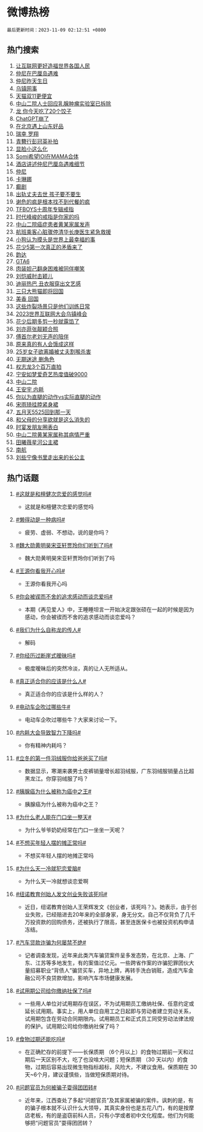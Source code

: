 # 微博热榜

`最后更新时间：2023-11-09 02:12:51 +0800`

## 热门搜索

1. [让互联网更好造福世界各国人民](https://m.weibo.cn/search?containerid=100103type%3D1%26t%3D10%26q%3D%23%E8%AE%A9%E4%BA%92%E8%81%94%E7%BD%91%E6%9B%B4%E5%A5%BD%E9%80%A0%E7%A6%8F%E4%B8%96%E7%95%8C%E5%90%84%E5%9B%BD%E4%BA%BA%E6%B0%91%23&stream_entry_id=51&isnewpage=1&extparam=seat%3D1%26pos%3D0%26filter_type%3Drealtimehot%26cate%3D10103%26dgr%3D0%26stream_entry_id%3D51%26q%3D%2523%25E8%25AE%25A9%25E4%25BA%2592%25E8%2581%2594%25E7%25BD%2591%25E6%259B%25B4%25E5%25A5%25BD%25E9%2580%25A0%25E7%25A6%258F%25E4%25B8%2596%25E7%2595%258C%25E5%2590%2584%25E5%259B%25BD%25E4%25BA%25BA%25E6%25B0%2591%2523%26c_type%3D51%26display_time%3D1699467170%26pre_seqid%3D1699467170290932305162)
1. [仲尼在巴厘岛遇难](https://m.weibo.cn/search?containerid=100103type%3D1%26t%3D10%26q%3D%23%E4%BB%B2%E5%B0%BC%E5%9C%A8%E5%B7%B4%E5%8E%98%E5%B2%9B%E9%81%87%E9%9A%BE%23&stream_entry_id=31&isnewpage=1&extparam=seat%3D1%26q%3D%2523%25E4%25BB%25B2%25E5%25B0%25BC%25E5%259C%25A8%25E5%25B7%25B4%25E5%258E%2598%25E5%25B2%259B%25E9%2581%2587%25E9%259A%25BE%2523%26flag%3D16%26cate%3D5001%26realpos%3D1%26pos%3D0%26filter_type%3Drealtimehot%26band_rank%3D1%26lcate%3D5001%26stream_entry_id%3D31%26dgr%3D0%26c_type%3D31%26display_time%3D1699467170%26pre_seqid%3D1699467170290932305162)
1. [仲尼昨天生日](https://m.weibo.cn/search?containerid=100103type%3D1%26t%3D10%26q%3D%E4%BB%B2%E5%B0%BC%E6%98%A8%E5%A4%A9%E7%94%9F%E6%97%A5&stream_entry_id=31&isnewpage=1&extparam=seat%3D1%26q%3D%25E4%25BB%25B2%25E5%25B0%25BC%25E6%2598%25A8%25E5%25A4%25A9%25E7%2594%259F%25E6%2597%25A5%26flag%3D0%26cate%3D5001%26realpos%3D2%26pos%3D1%26filter_type%3Drealtimehot%26band_rank%3D2%26lcate%3D5001%26stream_entry_id%3D31%26dgr%3D0%26c_type%3D31%26display_time%3D1699467170%26pre_seqid%3D1699467170290932305162)
1. [乌镇网事](https://m.weibo.cn/search?containerid=100103type%3D1%26t%3D10%26q%3D%23%E4%B9%8C%E9%95%87%E7%BD%91%E4%BA%8B%23&stream_entry_id=31&isnewpage=1&extparam=seat%3D1%26q%3D%2523%25E4%25B9%258C%25E9%2595%2587%25E7%25BD%2591%25E4%25BA%258B%2523%26flag%3D0%26cate%3D5001%26realpos%3D3%26pos%3D2%26filter_type%3Drealtimehot%26band_rank%3D3%26lcate%3D5001%26stream_entry_id%3D31%26dgr%3D0%26c_type%3D31%26display_time%3D1699467170%26pre_seqid%3D1699467170290932305162)
1. [天猫双11更便宜](https://m.weibo.cn/search?containerid=100103type%3D1%26t%3D10%26q%3D%23%E5%A4%A9%E7%8C%AB%E5%8F%8C11%E6%9B%B4%E4%BE%BF%E5%AE%9C%23&stream_entry_id=31&isnewpage=1&extparam=seat%3D1%26q%3D%2523%25E5%25A4%25A9%25E7%258C%25AB%25E5%258F%258C11%25E6%259B%25B4%25E4%25BE%25BF%25E5%25AE%259C%2523%26cate%3D5001%26adid%3D210921%26dgr%3D0%26pos%3D3%26filter_type%3Drealtimehot%26is_ad_pos%3D1%26band_rank%3D4%26lcate%3D5001%26stream_entry_id%3D31%26topic_ad%3D1%26c_type%3D31%26display_time%3D1699467170%26pre_seqid%3D1699467170290932305162)
1. [中山二院人士回应乳腺肿瘤实验室已拆除](https://m.weibo.cn/search?containerid=100103type%3D1%26t%3D10%26q%3D%23%E4%B8%AD%E5%B1%B1%E4%BA%8C%E9%99%A2%E4%BA%BA%E5%A3%AB%E5%9B%9E%E5%BA%94%E4%B9%B3%E8%85%BA%E8%82%BF%E7%98%A4%E5%AE%9E%E9%AA%8C%E5%AE%A4%E5%B7%B2%E6%8B%86%E9%99%A4%23&stream_entry_id=31&isnewpage=1&extparam=seat%3D1%26q%3D%2523%25E4%25B8%25AD%25E5%25B1%25B1%25E4%25BA%258C%25E9%2599%25A2%25E4%25BA%25BA%25E5%25A3%25AB%25E5%259B%259E%25E5%25BA%2594%25E4%25B9%25B3%25E8%2585%25BA%25E8%2582%25BF%25E7%2598%25A4%25E5%25AE%259E%25E9%25AA%258C%25E5%25AE%25A4%25E5%25B7%25B2%25E6%258B%2586%25E9%2599%25A4%2523%26flag%3D16%26cate%3D5001%26realpos%3D4%26pos%3D4%26filter_type%3Drealtimehot%26band_rank%3D4%26lcate%3D5001%26stream_entry_id%3D31%26dgr%3D0%26c_type%3D31%26display_time%3D1699467170%26pre_seqid%3D1699467170290932305162)
1. [龙 你今天吃了20个饺子](https://m.weibo.cn/search?containerid=100103type%3D1%26t%3D10%26q%3D%E9%BE%99+%E4%BD%A0%E4%BB%8A%E5%A4%A9%E5%90%83%E4%BA%8620%E4%B8%AA%E9%A5%BA%E5%AD%90&stream_entry_id=31&isnewpage=1&extparam=seat%3D1%26q%3D%25E9%25BE%2599%2520%25E4%25BD%25A0%25E4%25BB%258A%25E5%25A4%25A9%25E5%2590%2583%25E4%25BA%258620%25E4%25B8%25AA%25E9%25A5%25BA%25E5%25AD%2590%26flag%3D1%26cate%3D5001%26realpos%3D5%26pos%3D5%26filter_type%3Drealtimehot%26band_rank%3D5%26lcate%3D5001%26stream_entry_id%3D31%26dgr%3D0%26c_type%3D31%26display_time%3D1699467170%26pre_seqid%3D1699467170290932305162)
1. [ChatGPT崩了](https://m.weibo.cn/search?containerid=100103type%3D1%26t%3D10%26q%3DChatGPT%E5%B4%A9%E4%BA%86&stream_entry_id=31&isnewpage=1&extparam=seat%3D1%26q%3DChatGPT%25E5%25B4%25A9%25E4%25BA%2586%26flag%3D0%26cate%3D5001%26realpos%3D6%26pos%3D6%26filter_type%3Drealtimehot%26band_rank%3D6%26lcate%3D5001%26stream_entry_id%3D31%26dgr%3D0%26c_type%3D31%26display_time%3D1699467170%26pre_seqid%3D1699467170290932305162)
1. [在北京遇上山东好品](https://m.weibo.cn/search?containerid=100103type%3D1%26t%3D10%26q%3D%23%E5%9C%A8%E5%8C%97%E4%BA%AC%E9%81%87%E4%B8%8A%E5%B1%B1%E4%B8%9C%E5%A5%BD%E5%93%81%23&stream_entry_id=31&isnewpage=1&extparam=seat%3D1%26q%3D%2523%25E5%259C%25A8%25E5%258C%2597%25E4%25BA%25AC%25E9%2581%2587%25E4%25B8%258A%25E5%25B1%25B1%25E4%25B8%259C%25E5%25A5%25BD%25E5%2593%2581%2523%26cate%3D5001%26adid%3D211043%26dgr%3D0%26pos%3D7%26filter_type%3Drealtimehot%26is_ad_pos%3D1%26band_rank%3D7%26lcate%3D5001%26stream_entry_id%3D31%26topic_ad%3D1%26c_type%3D31%26display_time%3D1699467170%26pre_seqid%3D1699467170290932305162)
1. [瑞幸 罗翔](https://m.weibo.cn/search?containerid=100103type%3D1%26t%3D10%26q%3D%E7%91%9E%E5%B9%B8+%E7%BD%97%E7%BF%94&stream_entry_id=31&isnewpage=1&extparam=seat%3D1%26q%3D%25E7%2591%259E%25E5%25B9%25B8%2520%25E7%25BD%2597%25E7%25BF%2594%26flag%3D0%26cate%3D5001%26realpos%3D7%26pos%3D8%26filter_type%3Drealtimehot%26band_rank%3D7%26lcate%3D5001%26stream_entry_id%3D31%26dgr%3D0%26c_type%3D31%26display_time%3D1699467170%26pre_seqid%3D1699467170290932305162)
1. [青簪行彭冠英补拍](https://m.weibo.cn/search?containerid=100103type%3D1%26t%3D10%26q%3D%23%E9%9D%92%E7%B0%AA%E8%A1%8C%E5%BD%AD%E5%86%A0%E8%8B%B1%E8%A1%A5%E6%8B%8D%23&stream_entry_id=31&isnewpage=1&extparam=seat%3D1%26q%3D%2523%25E9%259D%2592%25E7%25B0%25AA%25E8%25A1%258C%25E5%25BD%25AD%25E5%2586%25A0%25E8%258B%25B1%25E8%25A1%25A5%25E6%258B%258D%2523%26flag%3D0%26cate%3D5001%26realpos%3D8%26pos%3D9%26filter_type%3Drealtimehot%26band_rank%3D8%26lcate%3D5001%26stream_entry_id%3D31%26dgr%3D0%26c_type%3D31%26display_time%3D1699467170%26pre_seqid%3D1699467170290932305162)
1. [显脸小这么化](https://m.weibo.cn/search?containerid=100103type%3D1%26t%3D10%26q%3D%E6%98%BE%E8%84%B8%E5%B0%8F%E8%BF%99%E4%B9%88%E5%8C%96&stream_entry_id=31&isnewpage=1&extparam=seat%3D1%26q%3D%25E6%2598%25BE%25E8%2584%25B8%25E5%25B0%258F%25E8%25BF%2599%25E4%25B9%2588%25E5%258C%2596%26flag%3D0%26cate%3D5001%26realpos%3D9%26pos%3D10%26filter_type%3Drealtimehot%26band_rank%3D9%26lcate%3D5001%26stream_entry_id%3D31%26dgr%3D0%26c_type%3D31%26display_time%3D1699467170%26pre_seqid%3D1699467170290932305162)
1. [Somi希望IOI在MAMA合体](https://m.weibo.cn/search?containerid=100103type%3D1%26t%3D10%26q%3D%23Somi%E5%B8%8C%E6%9C%9BIOI%E5%9C%A8MAMA%E5%90%88%E4%BD%93%23&stream_entry_id=31&isnewpage=1&extparam=seat%3D1%26q%3D%2523Somi%25E5%25B8%258C%25E6%259C%259BIOI%25E5%259C%25A8MAMA%25E5%2590%2588%25E4%25BD%2593%2523%26flag%3D1%26cate%3D5001%26realpos%3D10%26pos%3D11%26filter_type%3Drealtimehot%26band_rank%3D10%26lcate%3D5001%26stream_entry_id%3D31%26dgr%3D0%26c_type%3D31%26display_time%3D1699467170%26pre_seqid%3D1699467170290932305162)
1. [酒店讲述仲尼巴厘岛遇难细节](https://m.weibo.cn/search?containerid=100103type%3D1%26t%3D10%26q%3D%23%E9%85%92%E5%BA%97%E8%AE%B2%E8%BF%B0%E4%BB%B2%E5%B0%BC%E5%B7%B4%E5%8E%98%E5%B2%9B%E9%81%87%E9%9A%BE%E7%BB%86%E8%8A%82%23&stream_entry_id=31&isnewpage=1&extparam=seat%3D1%26q%3D%2523%25E9%2585%2592%25E5%25BA%2597%25E8%25AE%25B2%25E8%25BF%25B0%25E4%25BB%25B2%25E5%25B0%25BC%25E5%25B7%25B4%25E5%258E%2598%25E5%25B2%259B%25E9%2581%2587%25E9%259A%25BE%25E7%25BB%2586%25E8%258A%2582%2523%26flag%3D2%26cate%3D5001%26realpos%3D11%26pos%3D12%26filter_type%3Drealtimehot%26band_rank%3D11%26lcate%3D5001%26stream_entry_id%3D31%26dgr%3D0%26c_type%3D31%26display_time%3D1699467170%26pre_seqid%3D1699467170290932305162)
1. [仲尼](https://m.weibo.cn/search?containerid=100103type%3D1%26t%3D10%26q%3D%E4%BB%B2%E5%B0%BC&stream_entry_id=31&isnewpage=1&extparam=seat%3D1%26q%3D%25E4%25BB%25B2%25E5%25B0%25BC%26flag%3D2%26cate%3D5001%26realpos%3D12%26pos%3D13%26filter_type%3Drealtimehot%26band_rank%3D12%26lcate%3D5001%26stream_entry_id%3D31%26dgr%3D0%26c_type%3D31%26display_time%3D1699467170%26pre_seqid%3D1699467170290932305162)
1. [卡琳娜](https://m.weibo.cn/search?containerid=100103type%3D1%26t%3D10%26q%3D%E5%8D%A1%E7%90%B3%E5%A8%9C&stream_entry_id=31&isnewpage=1&extparam=seat%3D1%26q%3D%25E5%258D%25A1%25E7%2590%25B3%25E5%25A8%259C%26flag%3D0%26cate%3D5001%26realpos%3D13%26pos%3D14%26filter_type%3Drealtimehot%26band_rank%3D13%26lcate%3D5001%26stream_entry_id%3D31%26dgr%3D0%26c_type%3D31%26display_time%3D1699467170%26pre_seqid%3D1699467170290932305162)
1. [癫剧](https://m.weibo.cn/search?containerid=100103type%3D1%26t%3D10%26q%3D%E7%99%AB%E5%89%A7&stream_entry_id=31&isnewpage=1&extparam=seat%3D1%26q%3D%25E7%2599%25AB%25E5%2589%25A7%26flag%3D2%26cate%3D5001%26realpos%3D14%26pos%3D15%26filter_type%3Drealtimehot%26band_rank%3D14%26lcate%3D5001%26stream_entry_id%3D31%26dgr%3D0%26c_type%3D31%26display_time%3D1699467170%26pre_seqid%3D1699467170290932305162)
1. [出轨丈夫去世 孩子要不要生](https://m.weibo.cn/search?containerid=100103type%3D1%26t%3D10%26q%3D%E5%87%BA%E8%BD%A8%E4%B8%88%E5%A4%AB%E5%8E%BB%E4%B8%96+%E5%AD%A9%E5%AD%90%E8%A6%81%E4%B8%8D%E8%A6%81%E7%94%9F&stream_entry_id=31&isnewpage=1&extparam=seat%3D1%26q%3D%25E5%2587%25BA%25E8%25BD%25A8%25E4%25B8%2588%25E5%25A4%25AB%25E5%258E%25BB%25E4%25B8%2596%2520%25E5%25AD%25A9%25E5%25AD%2590%25E8%25A6%2581%25E4%25B8%258D%25E8%25A6%2581%25E7%2594%259F%26flag%3D2%26cate%3D5001%26realpos%3D15%26pos%3D16%26filter_type%3Drealtimehot%26band_rank%3D15%26lcate%3D5001%26stream_entry_id%3D31%26dgr%3D0%26c_type%3D31%26display_time%3D1699467170%26pre_seqid%3D1699467170290932305162)
1. [谢危的疯是根本找不到代餐的疯](https://m.weibo.cn/search?containerid=100103type%3D1%26t%3D10%26q%3D%E8%B0%A2%E5%8D%B1%E7%9A%84%E7%96%AF%E6%98%AF%E6%A0%B9%E6%9C%AC%E6%89%BE%E4%B8%8D%E5%88%B0%E4%BB%A3%E9%A4%90%E7%9A%84%E7%96%AF&stream_entry_id=31&isnewpage=1&extparam=seat%3D1%26q%3D%25E8%25B0%25A2%25E5%258D%25B1%25E7%259A%2584%25E7%2596%25AF%25E6%2598%25AF%25E6%25A0%25B9%25E6%259C%25AC%25E6%2589%25BE%25E4%25B8%258D%25E5%2588%25B0%25E4%25BB%25A3%25E9%25A4%2590%25E7%259A%2584%25E7%2596%25AF%26flag%3D0%26cate%3D5001%26realpos%3D16%26pos%3D17%26filter_type%3Drealtimehot%26band_rank%3D16%26lcate%3D5001%26stream_entry_id%3D31%26dgr%3D0%26c_type%3D31%26display_time%3D1699467170%26pre_seqid%3D1699467170290932305162)
1. [TFBOYS十周年专辑戒指](https://m.weibo.cn/search?containerid=100103type%3D1%26t%3D10%26q%3D%23TFBOYS%E5%8D%81%E5%91%A8%E5%B9%B4%E4%B8%93%E8%BE%91%E6%88%92%E6%8C%87%23&stream_entry_id=31&isnewpage=1&extparam=seat%3D1%26q%3D%2523TFBOYS%25E5%258D%2581%25E5%2591%25A8%25E5%25B9%25B4%25E4%25B8%2593%25E8%25BE%2591%25E6%2588%2592%25E6%258C%2587%2523%26flag%3D0%26cate%3D5001%26realpos%3D17%26pos%3D18%26filter_type%3Drealtimehot%26band_rank%3D17%26lcate%3D5001%26stream_entry_id%3D31%26dgr%3D0%26c_type%3D31%26display_time%3D1699467170%26pre_seqid%3D1699467170290932305162)
1. [时代峰峻的戒指是你家的吗](https://m.weibo.cn/search?containerid=100103type%3D1%26t%3D10%26q%3D%E6%97%B6%E4%BB%A3%E5%B3%B0%E5%B3%BB%E7%9A%84%E6%88%92%E6%8C%87%E6%98%AF%E4%BD%A0%E5%AE%B6%E7%9A%84%E5%90%97&stream_entry_id=31&isnewpage=1&extparam=seat%3D1%26q%3D%25E6%2597%25B6%25E4%25BB%25A3%25E5%25B3%25B0%25E5%25B3%25BB%25E7%259A%2584%25E6%2588%2592%25E6%258C%2587%25E6%2598%25AF%25E4%25BD%25A0%25E5%25AE%25B6%25E7%259A%2584%25E5%2590%2597%26flag%3D0%26cate%3D5001%26realpos%3D18%26pos%3D19%26filter_type%3Drealtimehot%26band_rank%3D18%26lcate%3D5001%26stream_entry_id%3D31%26dgr%3D0%26c_type%3D31%26display_time%3D1699467170%26pre_seqid%3D1699467170290932305162)
1. [中山二院癌症患者黄某家属发声](https://m.weibo.cn/search?containerid=100103type%3D1%26t%3D10%26q%3D%23%E4%B8%AD%E5%B1%B1%E4%BA%8C%E9%99%A2%E7%99%8C%E7%97%87%E6%82%A3%E8%80%85%E9%BB%84%E6%9F%90%E5%AE%B6%E5%B1%9E%E5%8F%91%E5%A3%B0%23&stream_entry_id=31&isnewpage=1&extparam=seat%3D1%26q%3D%2523%25E4%25B8%25AD%25E5%25B1%25B1%25E4%25BA%258C%25E9%2599%25A2%25E7%2599%258C%25E7%2597%2587%25E6%2582%25A3%25E8%2580%2585%25E9%25BB%2584%25E6%259F%2590%25E5%25AE%25B6%25E5%25B1%259E%25E5%258F%2591%25E5%25A3%25B0%2523%26flag%3D0%26cate%3D5001%26realpos%3D19%26pos%3D20%26filter_type%3Drealtimehot%26band_rank%3D19%26lcate%3D5001%26stream_entry_id%3D31%26dgr%3D0%26c_type%3D31%26display_time%3D1699467170%26pre_seqid%3D1699467170290932305162)
1. [航班乘客心脏骤停清华长庚医生紧急救援](https://m.weibo.cn/search?containerid=100103type%3D1%26t%3D10%26q%3D%23%E8%88%AA%E7%8F%AD%E4%B9%98%E5%AE%A2%E5%BF%83%E8%84%8F%E9%AA%A4%E5%81%9C%E6%B8%85%E5%8D%8E%E9%95%BF%E5%BA%9A%E5%8C%BB%E7%94%9F%E7%B4%A7%E6%80%A5%E6%95%91%E6%8F%B4%23&stream_entry_id=31&isnewpage=1&extparam=seat%3D1%26q%3D%2523%25E8%2588%25AA%25E7%258F%25AD%25E4%25B9%2598%25E5%25AE%25A2%25E5%25BF%2583%25E8%2584%258F%25E9%25AA%25A4%25E5%2581%259C%25E6%25B8%2585%25E5%258D%258E%25E9%2595%25BF%25E5%25BA%259A%25E5%258C%25BB%25E7%2594%259F%25E7%25B4%25A7%25E6%2580%25A5%25E6%2595%2591%25E6%258F%25B4%2523%26flag%3D32768%26cate%3D5001%26realpos%3D20%26pos%3D21%26filter_type%3Drealtimehot%26band_rank%3D20%26lcate%3D5001%26stream_entry_id%3D31%26dgr%3D0%26c_type%3D31%26display_time%3D1699467170%26pre_seqid%3D1699467170290932305162)
1. [小狗认为摸头是世界上最幸福的事](https://m.weibo.cn/search?containerid=100103type%3D1%26t%3D10%26q%3D%E5%B0%8F%E7%8B%97%E8%AE%A4%E4%B8%BA%E6%91%B8%E5%A4%B4%E6%98%AF%E4%B8%96%E7%95%8C%E4%B8%8A%E6%9C%80%E5%B9%B8%E7%A6%8F%E7%9A%84%E4%BA%8B&stream_entry_id=31&isnewpage=1&extparam=seat%3D1%26q%3D%25E5%25B0%258F%25E7%258B%2597%25E8%25AE%25A4%25E4%25B8%25BA%25E6%2591%25B8%25E5%25A4%25B4%25E6%2598%25AF%25E4%25B8%2596%25E7%2595%258C%25E4%25B8%258A%25E6%259C%2580%25E5%25B9%25B8%25E7%25A6%258F%25E7%259A%2584%25E4%25BA%258B%26flag%3D0%26cate%3D5001%26realpos%3D21%26pos%3D22%26filter_type%3Drealtimehot%26band_rank%3D21%26lcate%3D5001%26stream_entry_id%3D31%26dgr%3D0%26c_type%3D31%26display_time%3D1699467170%26pre_seqid%3D1699467170290932305162)
1. [花少5第一次真正的矛盾来了](https://m.weibo.cn/search?containerid=100103type%3D1%26t%3D10%26q%3D%E8%8A%B1%E5%B0%915%E7%AC%AC%E4%B8%80%E6%AC%A1%E7%9C%9F%E6%AD%A3%E7%9A%84%E7%9F%9B%E7%9B%BE%E6%9D%A5%E4%BA%86&stream_entry_id=31&isnewpage=1&extparam=seat%3D1%26q%3D%25E8%258A%25B1%25E5%25B0%25915%25E7%25AC%25AC%25E4%25B8%2580%25E6%25AC%25A1%25E7%259C%259F%25E6%25AD%25A3%25E7%259A%2584%25E7%259F%259B%25E7%259B%25BE%25E6%259D%25A5%25E4%25BA%2586%26flag%3D0%26cate%3D5001%26realpos%3D22%26pos%3D23%26filter_type%3Drealtimehot%26band_rank%3D22%26lcate%3D5001%26stream_entry_id%3D31%26dgr%3D0%26c_type%3D31%26display_time%3D1699467170%26pre_seqid%3D1699467170290932305162)
1. [韵达](https://m.weibo.cn/search?containerid=100103type%3D1%26t%3D10%26q%3D%E9%9F%B5%E8%BE%BE&stream_entry_id=31&isnewpage=1&extparam=seat%3D1%26q%3D%25E9%259F%25B5%25E8%25BE%25BE%26flag%3D0%26cate%3D5001%26realpos%3D23%26pos%3D24%26filter_type%3Drealtimehot%26band_rank%3D23%26lcate%3D5001%26stream_entry_id%3D31%26dgr%3D0%26c_type%3D31%26display_time%3D1699467170%26pre_seqid%3D1699467170290932305162)
1. [GTA6](https://m.weibo.cn/search?containerid=100103type%3D1%26t%3D10%26q%3DGTA6&stream_entry_id=31&isnewpage=1&extparam=seat%3D1%26q%3DGTA6%26flag%3D0%26cate%3D5001%26realpos%3D24%26pos%3D25%26filter_type%3Drealtimehot%26band_rank%3D24%26lcate%3D5001%26stream_entry_id%3D31%26dgr%3D0%26c_type%3D31%26display_time%3D1699467170%26pre_seqid%3D1699467170290932305162)
1. [肉装妲己翻身困难被同伴嘲笑](https://m.weibo.cn/search?containerid=100103type%3D1%26t%3D10%26q%3D%23%E8%82%89%E8%A3%85%E5%A6%B2%E5%B7%B1%E7%BF%BB%E8%BA%AB%E5%9B%B0%E9%9A%BE%E8%A2%AB%E5%90%8C%E4%BC%B4%E5%98%B2%E7%AC%91%23&stream_entry_id=31&isnewpage=1&extparam=seat%3D1%26q%3D%2523%25E8%2582%2589%25E8%25A3%2585%25E5%25A6%25B2%25E5%25B7%25B1%25E7%25BF%25BB%25E8%25BA%25AB%25E5%259B%25B0%25E9%259A%25BE%25E8%25A2%25AB%25E5%2590%258C%25E4%25BC%25B4%25E5%2598%25B2%25E7%25AC%2591%2523%26flag%3D0%26cate%3D5001%26realpos%3D25%26pos%3D26%26filter_type%3Drealtimehot%26band_rank%3D25%26lcate%3D5001%26stream_entry_id%3D31%26dgr%3D0%26c_type%3D31%26display_time%3D1699467170%26pre_seqid%3D1699467170290932305162)
1. [刘恺威肘击颖儿](https://m.weibo.cn/search?containerid=100103type%3D1%26t%3D10%26q%3D%E5%88%98%E6%81%BA%E5%A8%81%E8%82%98%E5%87%BB%E9%A2%96%E5%84%BF&stream_entry_id=31&isnewpage=1&extparam=seat%3D1%26q%3D%25E5%2588%2598%25E6%2581%25BA%25E5%25A8%2581%25E8%2582%2598%25E5%2587%25BB%25E9%25A2%2596%25E5%2584%25BF%26flag%3D0%26cate%3D5001%26realpos%3D26%26pos%3D27%26filter_type%3Drealtimehot%26band_rank%3D26%26lcate%3D5001%26stream_entry_id%3D31%26dgr%3D0%26c_type%3D31%26display_time%3D1699467170%26pre_seqid%3D1699467170290932305162)
1. [迪丽热巴 丑衣服穿出文艺感](https://m.weibo.cn/search?containerid=100103type%3D1%26t%3D10%26q%3D%E8%BF%AA%E4%B8%BD%E7%83%AD%E5%B7%B4+%E4%B8%91%E8%A1%A3%E6%9C%8D%E7%A9%BF%E5%87%BA%E6%96%87%E8%89%BA%E6%84%9F&stream_entry_id=31&isnewpage=1&extparam=seat%3D1%26q%3D%25E8%25BF%25AA%25E4%25B8%25BD%25E7%2583%25AD%25E5%25B7%25B4%2520%25E4%25B8%2591%25E8%25A1%25A3%25E6%259C%258D%25E7%25A9%25BF%25E5%2587%25BA%25E6%2596%2587%25E8%2589%25BA%25E6%2584%259F%26flag%3D0%26cate%3D5001%26realpos%3D27%26pos%3D28%26filter_type%3Drealtimehot%26band_rank%3D27%26lcate%3D5001%26stream_entry_id%3D31%26dgr%3D0%26c_type%3D31%26display_time%3D1699467170%26pre_seqid%3D1699467170290932305162)
1. [三只大熊猫即将回国](https://m.weibo.cn/search?containerid=100103type%3D1%26t%3D10%26q%3D%23%E4%B8%89%E5%8F%AA%E5%A4%A7%E7%86%8A%E7%8C%AB%E5%8D%B3%E5%B0%86%E5%9B%9E%E5%9B%BD%23&stream_entry_id=31&isnewpage=1&extparam=seat%3D1%26q%3D%2523%25E4%25B8%2589%25E5%258F%25AA%25E5%25A4%25A7%25E7%2586%258A%25E7%258C%25AB%25E5%258D%25B3%25E5%25B0%2586%25E5%259B%259E%25E5%259B%25BD%2523%26flag%3D0%26cate%3D5001%26realpos%3D28%26pos%3D29%26filter_type%3Drealtimehot%26band_rank%3D28%26lcate%3D5001%26stream_entry_id%3D31%26dgr%3D0%26c_type%3D31%26display_time%3D1699467170%26pre_seqid%3D1699467170290932305162)
1. [美香 回国](https://m.weibo.cn/search?containerid=100103type%3D1%26t%3D10%26q%3D%E7%BE%8E%E9%A6%99+%E5%9B%9E%E5%9B%BD&stream_entry_id=31&isnewpage=1&extparam=seat%3D1%26q%3D%25E7%25BE%258E%25E9%25A6%2599%2520%25E5%259B%259E%25E5%259B%25BD%26flag%3D0%26cate%3D5001%26realpos%3D29%26pos%3D30%26filter_type%3Drealtimehot%26band_rank%3D29%26lcate%3D5001%26stream_entry_id%3D31%26dgr%3D0%26c_type%3D31%26display_time%3D1699467170%26pre_seqid%3D1699467170290932305162)
1. [这些炸裂场景只是他们训练日常](https://m.weibo.cn/search?containerid=100103type%3D1%26t%3D10%26q%3D%23%E8%BF%99%E4%BA%9B%E7%82%B8%E8%A3%82%E5%9C%BA%E6%99%AF%E5%8F%AA%E6%98%AF%E4%BB%96%E4%BB%AC%E8%AE%AD%E7%BB%83%E6%97%A5%E5%B8%B8%23&stream_entry_id=31&isnewpage=1&extparam=seat%3D1%26q%3D%2523%25E8%25BF%2599%25E4%25BA%259B%25E7%2582%25B8%25E8%25A3%2582%25E5%259C%25BA%25E6%2599%25AF%25E5%258F%25AA%25E6%2598%25AF%25E4%25BB%2596%25E4%25BB%25AC%25E8%25AE%25AD%25E7%25BB%2583%25E6%2597%25A5%25E5%25B8%25B8%2523%26flag%3D32768%26cate%3D5001%26realpos%3D30%26pos%3D31%26filter_type%3Drealtimehot%26band_rank%3D30%26lcate%3D5001%26stream_entry_id%3D31%26dgr%3D0%26c_type%3D31%26display_time%3D1699467170%26pre_seqid%3D1699467170290932305162)
1. [2023世界互联网大会乌镇峰会](https://m.weibo.cn/search?containerid=100103type%3D1%26t%3D10%26q%3D%232023%E4%B8%96%E7%95%8C%E4%BA%92%E8%81%94%E7%BD%91%E5%A4%A7%E4%BC%9A%E4%B9%8C%E9%95%87%E5%B3%B0%E4%BC%9A%23&stream_entry_id=31&isnewpage=1&extparam=seat%3D1%26q%3D%25232023%25E4%25B8%2596%25E7%2595%258C%25E4%25BA%2592%25E8%2581%2594%25E7%25BD%2591%25E5%25A4%25A7%25E4%25BC%259A%25E4%25B9%258C%25E9%2595%2587%25E5%25B3%25B0%25E4%25BC%259A%2523%26flag%3D0%26cate%3D5001%26realpos%3D31%26pos%3D32%26filter_type%3Drealtimehot%26band_rank%3D31%26lcate%3D5001%26stream_entry_id%3D31%26dgr%3D0%26c_type%3D31%26display_time%3D1699467170%26pre_seqid%3D1699467170290932305162)
1. [花少后期多剪一秒就露馅了](https://m.weibo.cn/search?containerid=100103type%3D1%26t%3D10%26q%3D%23%E8%8A%B1%E5%B0%91%E5%90%8E%E6%9C%9F%E5%A4%9A%E5%89%AA%E4%B8%80%E7%A7%92%E5%B0%B1%E9%9C%B2%E9%A6%85%E4%BA%86%23&stream_entry_id=31&isnewpage=1&extparam=seat%3D1%26q%3D%2523%25E8%258A%25B1%25E5%25B0%2591%25E5%2590%258E%25E6%259C%259F%25E5%25A4%259A%25E5%2589%25AA%25E4%25B8%2580%25E7%25A7%2592%25E5%25B0%25B1%25E9%259C%25B2%25E9%25A6%2585%25E4%25BA%2586%2523%26flag%3D0%26cate%3D5001%26realpos%3D32%26pos%3D33%26filter_type%3Drealtimehot%26band_rank%3D32%26lcate%3D5001%26stream_entry_id%3D31%26dgr%3D0%26c_type%3D31%26display_time%3D1699467170%26pre_seqid%3D1699467170290932305162)
1. [刘亦菲张靓颖合照](https://m.weibo.cn/search?containerid=100103type%3D1%26t%3D10%26q%3D%23%E5%88%98%E4%BA%A6%E8%8F%B2%E5%BC%A0%E9%9D%93%E9%A2%96%E5%90%88%E7%85%A7%23&stream_entry_id=31&isnewpage=1&extparam=seat%3D1%26q%3D%2523%25E5%2588%2598%25E4%25BA%25A6%25E8%258F%25B2%25E5%25BC%25A0%25E9%259D%2593%25E9%25A2%2596%25E5%2590%2588%25E7%2585%25A7%2523%26flag%3D0%26cate%3D5001%26realpos%3D33%26pos%3D34%26filter_type%3Drealtimehot%26band_rank%3D33%26lcate%3D5001%26stream_entry_id%3D31%26dgr%3D0%26c_type%3D31%26display_time%3D1699467170%26pre_seqid%3D1699467170290932305162)
1. [傅首尔老刘无声的陪伴](https://m.weibo.cn/search?containerid=100103type%3D1%26t%3D10%26q%3D%E5%82%85%E9%A6%96%E5%B0%94%E8%80%81%E5%88%98%E6%97%A0%E5%A3%B0%E7%9A%84%E9%99%AA%E4%BC%B4&stream_entry_id=31&isnewpage=1&extparam=seat%3D1%26q%3D%25E5%2582%2585%25E9%25A6%2596%25E5%25B0%2594%25E8%2580%2581%25E5%2588%2598%25E6%2597%25A0%25E5%25A3%25B0%25E7%259A%2584%25E9%2599%25AA%25E4%25BC%25B4%26flag%3D0%26cate%3D5001%26realpos%3D34%26pos%3D35%26filter_type%3Drealtimehot%26band_rank%3D34%26lcate%3D5001%26stream_entry_id%3D31%26dgr%3D0%26c_type%3D31%26display_time%3D1699467170%26pre_seqid%3D1699467170290932305162)
1. [原来真的有人会饿成这样](https://m.weibo.cn/search?containerid=100103type%3D1%26t%3D10%26q%3D%E5%8E%9F%E6%9D%A5%E7%9C%9F%E7%9A%84%E6%9C%89%E4%BA%BA%E4%BC%9A%E9%A5%BF%E6%88%90%E8%BF%99%E6%A0%B7&stream_entry_id=31&isnewpage=1&extparam=seat%3D1%26q%3D%25E5%258E%259F%25E6%259D%25A5%25E7%259C%259F%25E7%259A%2584%25E6%259C%2589%25E4%25BA%25BA%25E4%25BC%259A%25E9%25A5%25BF%25E6%2588%2590%25E8%25BF%2599%25E6%25A0%25B7%26flag%3D0%26cate%3D5001%26realpos%3D35%26pos%3D36%26filter_type%3Drealtimehot%26band_rank%3D35%26lcate%3D5001%26stream_entry_id%3D31%26dgr%3D0%26c_type%3D31%26display_time%3D1699467170%26pre_seqid%3D1699467170290932305162)
1. [25岁女子欲离婚被丈夫割喉杀害](https://m.weibo.cn/search?containerid=100103type%3D1%26t%3D10%26q%3D%2325%E5%B2%81%E5%A5%B3%E5%AD%90%E6%AC%B2%E7%A6%BB%E5%A9%9A%E8%A2%AB%E4%B8%88%E5%A4%AB%E5%89%B2%E5%96%89%E6%9D%80%E5%AE%B3%23&stream_entry_id=31&isnewpage=1&extparam=seat%3D1%26q%3D%252325%25E5%25B2%2581%25E5%25A5%25B3%25E5%25AD%2590%25E6%25AC%25B2%25E7%25A6%25BB%25E5%25A9%259A%25E8%25A2%25AB%25E4%25B8%2588%25E5%25A4%25AB%25E5%2589%25B2%25E5%2596%2589%25E6%259D%2580%25E5%25AE%25B3%2523%26flag%3D0%26cate%3D5001%26realpos%3D36%26pos%3D37%26filter_type%3Drealtimehot%26band_rank%3D36%26lcate%3D5001%26stream_entry_id%3D31%26dgr%3D0%26c_type%3D31%26display_time%3D1699467170%26pre_seqid%3D1699467170290932305162)
1. [无期迷途 删角色](https://m.weibo.cn/search?containerid=100103type%3D1%26t%3D10%26q%3D%E6%97%A0%E6%9C%9F%E8%BF%B7%E9%80%94+%E5%88%A0%E8%A7%92%E8%89%B2&stream_entry_id=31&isnewpage=1&extparam=seat%3D1%26q%3D%25E6%2597%25A0%25E6%259C%259F%25E8%25BF%25B7%25E9%2580%2594%2520%25E5%2588%25A0%25E8%25A7%2592%25E8%2589%25B2%26flag%3D0%26cate%3D5001%26realpos%3D37%26pos%3D38%26filter_type%3Drealtimehot%26band_rank%3D37%26lcate%3D5001%26stream_entry_id%3D31%26dgr%3D0%26c_type%3D31%26display_time%3D1699467170%26pre_seqid%3D1699467170290932305162)
1. [权志龙3个百万直拍](https://m.weibo.cn/search?containerid=100103type%3D1%26t%3D10%26q%3D%23%E6%9D%83%E5%BF%97%E9%BE%993%E4%B8%AA%E7%99%BE%E4%B8%87%E7%9B%B4%E6%8B%8D%23&stream_entry_id=31&isnewpage=1&extparam=seat%3D1%26q%3D%2523%25E6%259D%2583%25E5%25BF%2597%25E9%25BE%25993%25E4%25B8%25AA%25E7%2599%25BE%25E4%25B8%2587%25E7%259B%25B4%25E6%258B%258D%2523%26flag%3D0%26cate%3D5001%26realpos%3D38%26pos%3D39%26filter_type%3Drealtimehot%26band_rank%3D38%26lcate%3D5001%26stream_entry_id%3D31%26dgr%3D0%26c_type%3D31%26display_time%3D1699467170%26pre_seqid%3D1699467170290932305162)
1. [宁安如梦爱奇艺热度值破9000](https://m.weibo.cn/search?containerid=100103type%3D1%26t%3D10%26q%3D%23%E5%AE%81%E5%AE%89%E5%A6%82%E6%A2%A6%E7%88%B1%E5%A5%87%E8%89%BA%E7%83%AD%E5%BA%A6%E5%80%BC%E7%A0%B49000%23&stream_entry_id=31&isnewpage=1&extparam=seat%3D1%26q%3D%2523%25E5%25AE%2581%25E5%25AE%2589%25E5%25A6%2582%25E6%25A2%25A6%25E7%2588%25B1%25E5%25A5%2587%25E8%2589%25BA%25E7%2583%25AD%25E5%25BA%25A6%25E5%2580%25BC%25E7%25A0%25B49000%2523%26flag%3D0%26cate%3D5001%26realpos%3D39%26pos%3D40%26filter_type%3Drealtimehot%26band_rank%3D39%26lcate%3D5001%26stream_entry_id%3D31%26dgr%3D0%26c_type%3D31%26display_time%3D1699467170%26pre_seqid%3D1699467170290932305162)
1. [中山二院](https://m.weibo.cn/search?containerid=100103type%3D1%26t%3D10%26q%3D%E4%B8%AD%E5%B1%B1%E4%BA%8C%E9%99%A2&stream_entry_id=31&isnewpage=1&extparam=seat%3D1%26q%3D%25E4%25B8%25AD%25E5%25B1%25B1%25E4%25BA%258C%25E9%2599%25A2%26flag%3D0%26cate%3D5001%26realpos%3D40%26pos%3D41%26filter_type%3Drealtimehot%26band_rank%3D40%26lcate%3D5001%26stream_entry_id%3D31%26dgr%3D0%26c_type%3D31%26display_time%3D1699467170%26pre_seqid%3D1699467170290932305162)
1. [王安宇 内耗](https://m.weibo.cn/search?containerid=100103type%3D1%26t%3D10%26q%3D%E7%8E%8B%E5%AE%89%E5%AE%87+%E5%86%85%E8%80%97&stream_entry_id=31&isnewpage=1&extparam=seat%3D1%26q%3D%25E7%258E%258B%25E5%25AE%2589%25E5%25AE%2587%2520%25E5%2586%2585%25E8%2580%2597%26flag%3D0%26cate%3D5001%26realpos%3D41%26pos%3D42%26filter_type%3Drealtimehot%26band_rank%3D41%26lcate%3D5001%26stream_entry_id%3D31%26dgr%3D0%26c_type%3D31%26display_time%3D1699467170%26pre_seqid%3D1699467170290932305162)
1. [你以为直腿的动作vs实际直腿的动作](https://m.weibo.cn/search?containerid=100103type%3D1%26t%3D10%26q%3D%E4%BD%A0%E4%BB%A5%E4%B8%BA%E7%9B%B4%E8%85%BF%E7%9A%84%E5%8A%A8%E4%BD%9Cvs%E5%AE%9E%E9%99%85%E7%9B%B4%E8%85%BF%E7%9A%84%E5%8A%A8%E4%BD%9C&stream_entry_id=31&isnewpage=1&extparam=seat%3D1%26q%3D%25E4%25BD%25A0%25E4%25BB%25A5%25E4%25B8%25BA%25E7%259B%25B4%25E8%2585%25BF%25E7%259A%2584%25E5%258A%25A8%25E4%25BD%259Cvs%25E5%25AE%259E%25E9%2599%2585%25E7%259B%25B4%25E8%2585%25BF%25E7%259A%2584%25E5%258A%25A8%25E4%25BD%259C%26flag%3D0%26cate%3D5001%26realpos%3D42%26pos%3D43%26filter_type%3Drealtimehot%26band_rank%3D42%26lcate%3D5001%26stream_entry_id%3D31%26dgr%3D0%26c_type%3D31%26display_time%3D1699467170%26pre_seqid%3D1699467170290932305162)
1. [宋雨琦挂脖紧身裙](https://m.weibo.cn/search?containerid=100103type%3D1%26t%3D10%26q%3D%23%E5%AE%8B%E9%9B%A8%E7%90%A6%E6%8C%82%E8%84%96%E7%B4%A7%E8%BA%AB%E8%A3%99%23&stream_entry_id=31&isnewpage=1&extparam=seat%3D1%26q%3D%2523%25E5%25AE%258B%25E9%259B%25A8%25E7%2590%25A6%25E6%258C%2582%25E8%2584%2596%25E7%25B4%25A7%25E8%25BA%25AB%25E8%25A3%2599%2523%26flag%3D0%26cate%3D5001%26realpos%3D43%26pos%3D44%26filter_type%3Drealtimehot%26band_rank%3D43%26lcate%3D5001%26stream_entry_id%3D31%26dgr%3D0%26c_type%3D31%26display_time%3D1699467170%26pre_seqid%3D1699467170290932305162)
1. [五月天5525回到那一天](https://m.weibo.cn/search?containerid=100103type%3D1%26t%3D10%26q%3D%23%E4%BA%94%E6%9C%88%E5%A4%A95525%E5%9B%9E%E5%88%B0%E9%82%A3%E4%B8%80%E5%A4%A9%23&stream_entry_id=31&isnewpage=1&extparam=seat%3D1%26q%3D%2523%25E4%25BA%2594%25E6%259C%2588%25E5%25A4%25A95525%25E5%259B%259E%25E5%2588%25B0%25E9%2582%25A3%25E4%25B8%2580%25E5%25A4%25A9%2523%26flag%3D0%26cate%3D5001%26realpos%3D44%26pos%3D45%26filter_type%3Drealtimehot%26band_rank%3D44%26lcate%3D5001%26stream_entry_id%3D31%26dgr%3D0%26c_type%3D31%26display_time%3D1699467170%26pre_seqid%3D1699467170290932305162)
1. [和父母的分享欲就是这么消失的](https://m.weibo.cn/search?containerid=100103type%3D1%26t%3D10%26q%3D%E5%92%8C%E7%88%B6%E6%AF%8D%E7%9A%84%E5%88%86%E4%BA%AB%E6%AC%B2%E5%B0%B1%E6%98%AF%E8%BF%99%E4%B9%88%E6%B6%88%E5%A4%B1%E7%9A%84&stream_entry_id=31&isnewpage=1&extparam=seat%3D1%26q%3D%25E5%2592%258C%25E7%2588%25B6%25E6%25AF%258D%25E7%259A%2584%25E5%2588%2586%25E4%25BA%25AB%25E6%25AC%25B2%25E5%25B0%25B1%25E6%2598%25AF%25E8%25BF%2599%25E4%25B9%2588%25E6%25B6%2588%25E5%25A4%25B1%25E7%259A%2584%26flag%3D0%26cate%3D5001%26realpos%3D45%26pos%3D46%26filter_type%3Drealtimehot%26band_rank%3D45%26lcate%3D5001%26stream_entry_id%3D31%26dgr%3D0%26c_type%3D31%26display_time%3D1699467170%26pre_seqid%3D1699467170290932305162)
1. [时宴发朋友圈表白](https://m.weibo.cn/search?containerid=100103type%3D1%26t%3D10%26q%3D%23%E6%97%B6%E5%AE%B4%E5%8F%91%E6%9C%8B%E5%8F%8B%E5%9C%88%E8%A1%A8%E7%99%BD%23&stream_entry_id=31&isnewpage=1&extparam=seat%3D1%26q%3D%2523%25E6%2597%25B6%25E5%25AE%25B4%25E5%258F%2591%25E6%259C%258B%25E5%258F%258B%25E5%259C%2588%25E8%25A1%25A8%25E7%2599%25BD%2523%26flag%3D0%26cate%3D5001%26realpos%3D46%26pos%3D47%26filter_type%3Drealtimehot%26band_rank%3D46%26lcate%3D5001%26stream_entry_id%3D31%26dgr%3D0%26c_type%3D31%26display_time%3D1699467170%26pre_seqid%3D1699467170290932305162)
1. [中山二院黄某家属称其病情严重](https://m.weibo.cn/search?containerid=100103type%3D1%26t%3D10%26q%3D%23%E4%B8%AD%E5%B1%B1%E4%BA%8C%E9%99%A2%E9%BB%84%E6%9F%90%E5%AE%B6%E5%B1%9E%E7%A7%B0%E5%85%B6%E7%97%85%E6%83%85%E4%B8%A5%E9%87%8D%23&stream_entry_id=31&isnewpage=1&extparam=seat%3D1%26q%3D%2523%25E4%25B8%25AD%25E5%25B1%25B1%25E4%25BA%258C%25E9%2599%25A2%25E9%25BB%2584%25E6%259F%2590%25E5%25AE%25B6%25E5%25B1%259E%25E7%25A7%25B0%25E5%2585%25B6%25E7%2597%2585%25E6%2583%2585%25E4%25B8%25A5%25E9%2587%258D%2523%26flag%3D0%26cate%3D5001%26realpos%3D47%26pos%3D48%26filter_type%3Drealtimehot%26band_rank%3D47%26lcate%3D5001%26stream_entry_id%3D31%26dgr%3D0%26c_type%3D31%26display_time%3D1699467170%26pre_seqid%3D1699467170290932305162)
1. [田曦薇星河公主裙](https://m.weibo.cn/search?containerid=100103type%3D1%26t%3D10%26q%3D%23%E7%94%B0%E6%9B%A6%E8%96%87%E6%98%9F%E6%B2%B3%E5%85%AC%E4%B8%BB%E8%A3%99%23&stream_entry_id=31&isnewpage=1&extparam=seat%3D1%26q%3D%2523%25E7%2594%25B0%25E6%259B%25A6%25E8%2596%2587%25E6%2598%259F%25E6%25B2%25B3%25E5%2585%25AC%25E4%25B8%25BB%25E8%25A3%2599%2523%26flag%3D0%26cate%3D5001%26realpos%3D48%26pos%3D49%26filter_type%3Drealtimehot%26band_rank%3D48%26lcate%3D5001%26stream_entry_id%3D31%26dgr%3D0%26c_type%3D31%26display_time%3D1699467170%26pre_seqid%3D1699467170290932305162)
1. [南航](https://m.weibo.cn/search?containerid=100103type%3D1%26t%3D10%26q%3D%E5%8D%97%E8%88%AA&stream_entry_id=31&isnewpage=1&extparam=seat%3D1%26q%3D%25E5%258D%2597%25E8%2588%25AA%26flag%3D0%26cate%3D5001%26realpos%3D49%26pos%3D50%26filter_type%3Drealtimehot%26band_rank%3D49%26lcate%3D5001%26stream_entry_id%3D31%26dgr%3D0%26c_type%3D31%26display_time%3D1699467170%26pre_seqid%3D1699467170290932305162)
1. [刘些宁像书里走出来的长公主](https://m.weibo.cn/search?containerid=100103type%3D1%26t%3D10%26q%3D%E5%88%98%E4%BA%9B%E5%AE%81%E5%83%8F%E4%B9%A6%E9%87%8C%E8%B5%B0%E5%87%BA%E6%9D%A5%E7%9A%84%E9%95%BF%E5%85%AC%E4%B8%BB&stream_entry_id=31&isnewpage=1&extparam=seat%3D1%26q%3D%25E5%2588%2598%25E4%25BA%259B%25E5%25AE%2581%25E5%2583%258F%25E4%25B9%25A6%25E9%2587%258C%25E8%25B5%25B0%25E5%2587%25BA%25E6%259D%25A5%25E7%259A%2584%25E9%2595%25BF%25E5%2585%25AC%25E4%25B8%25BB%26flag%3D0%26cate%3D5001%26realpos%3D50%26pos%3D51%26filter_type%3Drealtimehot%26band_rank%3D50%26lcate%3D5001%26stream_entry_id%3D31%26dgr%3D0%26c_type%3D31%26display_time%3D1699467170%26pre_seqid%3D1699467170290932305162)

## 热门话题

1. [#这就是和檀健次恋爱的感觉吗#](https://m.weibo.cn/search?containerid=231522type%3D1%26t%3D10%26q%3D%23%E8%BF%99%E5%B0%B1%E6%98%AF%E5%92%8C%E6%AA%80%E5%81%A5%E6%AC%A1%E6%81%8B%E7%88%B1%E7%9A%84%E6%84%9F%E8%A7%89%E5%90%97%23&stream_entry_id=128&isnewpage=1&extparam=seat%3D1%26cate%3D5004%26dgr%3D0%26c_type%3D128%26unitid%3D1699443171858%26lcate%3D5004%26pos%3D1-0-0%26display_time%3D1699467171%26pre_seqid%3D169946717164294259119)
    - 这就是和檀健次恋爱的感觉吗

1. [#懒得动是一种病吗#](https://m.weibo.cn/search?containerid=231522type%3D1%26t%3D10%26q%3D%23%E6%87%92%E5%BE%97%E5%8A%A8%E6%98%AF%E4%B8%80%E7%A7%8D%E7%97%85%E5%90%97%23&stream_entry_id=128&isnewpage=1&extparam=seat%3D1%26cate%3D5004%26dgr%3D0%26c_type%3D128%26unitid%3D1699405373970%26lcate%3D5004%26pos%3D1-0-1%26display_time%3D1699467171%26pre_seqid%3D169946717164294259119)
    - 疲劳、虚弱、不想动，说的是你吗？

1. [#魏大勋黄明昊宋亚轩贾玲你们听到了吗#](https://m.weibo.cn/search?containerid=231522type%3D1%26t%3D10%26q%3D%23%E9%AD%8F%E5%A4%A7%E5%8B%8B%E9%BB%84%E6%98%8E%E6%98%8A%E5%AE%8B%E4%BA%9A%E8%BD%A9%E8%B4%BE%E7%8E%B2%E4%BD%A0%E4%BB%AC%E5%90%AC%E5%88%B0%E4%BA%86%E5%90%97%23&stream_entry_id=128&isnewpage=1&extparam=seat%3D1%26cate%3D5004%26dgr%3D0%26c_type%3D128%26unitid%3D1699431506682%26lcate%3D5004%26pos%3D1-0-2%26display_time%3D1699467171%26pre_seqid%3D169946717164294259119)
    - 魏大勋黄明昊宋亚轩贾玲你们听到了吗

1. [#王源你看我开心吗#](https://m.weibo.cn/search?containerid=231522type%3D1%26t%3D10%26q%3D%23%E7%8E%8B%E6%BA%90%E4%BD%A0%E7%9C%8B%E6%88%91%E5%BC%80%E5%BF%83%E5%90%97%23&stream_entry_id=128&isnewpage=1&extparam=seat%3D1%26cate%3D5004%26dgr%3D0%26c_type%3D128%26unitid%3D1699448035303%26lcate%3D5004%26pos%3D1-0-3%26display_time%3D1699467171%26pre_seqid%3D169946717164294259119)
    - 王源你看我开心吗

1. [#你会被锲而不舍的追求感动而谈恋爱吗#](https://m.weibo.cn/search?containerid=231522type%3D1%26t%3D10%26q%3D%23%E4%BD%A0%E4%BC%9A%E8%A2%AB%E9%94%B2%E8%80%8C%E4%B8%8D%E8%88%8D%E7%9A%84%E8%BF%BD%E6%B1%82%E6%84%9F%E5%8A%A8%E8%80%8C%E8%B0%88%E6%81%8B%E7%88%B1%E5%90%97%23&stream_entry_id=128&isnewpage=1&extparam=seat%3D1%26cate%3D5004%26dgr%3D0%26c_type%3D128%26unitid%3D1699339103320%26lcate%3D5004%26pos%3D1-0-4%26display_time%3D1699467171%26pre_seqid%3D169946717164294259119)
    - 本期《再见爱人》中，王睡睡坦言一开始决定跟张硕在一起的时候是因为感动，你会被锲而不舍的追求感动而谈恋爱吗？

1. [#我们为什么自称龙的传人#](https://m.weibo.cn/search?containerid=231522type%3D1%26t%3D10%26q%3D%23%E6%88%91%E4%BB%AC%E4%B8%BA%E4%BB%80%E4%B9%88%E8%87%AA%E7%A7%B0%E9%BE%99%E7%9A%84%E4%BC%A0%E4%BA%BA%23&stream_entry_id=128&isnewpage=1&extparam=seat%3D1%26cate%3D5004%26dgr%3D0%26c_type%3D128%26unitid%3D1699412254979%26lcate%3D5004%26pos%3D1-0-5%26display_time%3D1699467171%26pre_seqid%3D169946717164294259119)
    - 解码

1. [#你经历过断崖式暧昧吗#](https://m.weibo.cn/search?containerid=231522type%3D1%26t%3D10%26q%3D%23%E4%BD%A0%E7%BB%8F%E5%8E%86%E8%BF%87%E6%96%AD%E5%B4%96%E5%BC%8F%E6%9A%A7%E6%98%A7%E5%90%97%23&stream_entry_id=128&isnewpage=1&extparam=seat%3D1%26cate%3D5004%26dgr%3D0%26c_type%3D128%26unitid%3D1699454277053%26lcate%3D5004%26pos%3D1-0-6%26display_time%3D1699467171%26pre_seqid%3D169946717164294259119)
    - 极度暧昧后的突然冷淡，真的让人无所适从。

1. [#真正适合你的应该是什么人#](https://m.weibo.cn/search?containerid=231522type%3D1%26t%3D10%26q%3D%23%E7%9C%9F%E6%AD%A3%E9%80%82%E5%90%88%E4%BD%A0%E7%9A%84%E5%BA%94%E8%AF%A5%E6%98%AF%E4%BB%80%E4%B9%88%E4%BA%BA%23&stream_entry_id=128&isnewpage=1&extparam=seat%3D1%26cate%3D5004%26dgr%3D0%26c_type%3D128%26unitid%3D1699420664335%26lcate%3D5004%26pos%3D1-0-7%26display_time%3D1699467171%26pre_seqid%3D169946717164294259119)
    - 真正适合你的应该是什么样的人？

1. [#电动车企吹过哪些牛#](https://m.weibo.cn/search?containerid=231522type%3D1%26t%3D10%26q%3D%23%E7%94%B5%E5%8A%A8%E8%BD%A6%E4%BC%81%E5%90%B9%E8%BF%87%E5%93%AA%E4%BA%9B%E7%89%9B%23&stream_entry_id=128&isnewpage=1&extparam=seat%3D1%26cate%3D5004%26dgr%3D0%26c_type%3D128%26unitid%3D1699348976994%26lcate%3D5004%26pos%3D1-0-8%26display_time%3D1699467171%26pre_seqid%3D169946717164294259119)
    - 电动车企吹过哪些牛？大家来讨论一下。

1. [#内耗大会导致智力下降吗#](https://m.weibo.cn/search?containerid=231522type%3D1%26t%3D10%26q%3D%23%E5%86%85%E8%80%97%E5%A4%A7%E4%BC%9A%E5%AF%BC%E8%87%B4%E6%99%BA%E5%8A%9B%E4%B8%8B%E9%99%8D%E5%90%97%23&stream_entry_id=128&isnewpage=1&extparam=seat%3D1%26cate%3D5004%26dgr%3D0%26c_type%3D128%26unitid%3D1699412581403%26lcate%3D5004%26pos%3D1-0-9%26display_time%3D1699467171%26pre_seqid%3D169946717164294259119)
    - 你有精神内耗吗？

1. [#立冬的第一件羽绒服你给爸爸买了吗#](https://m.weibo.cn/search?containerid=231522type%3D1%26t%3D10%26q%3D%23%E7%AB%8B%E5%86%AC%E7%9A%84%E7%AC%AC%E4%B8%80%E4%BB%B6%E7%BE%BD%E7%BB%92%E6%9C%8D%E4%BD%A0%E7%BB%99%E7%88%B8%E7%88%B8%E4%B9%B0%E4%BA%86%E5%90%97%23&stream_entry_id=128&isnewpage=1&extparam=seat%3D1%26cate%3D5004%26dgr%3D0%26c_type%3D128%26unitid%3D1699444069659%26lcate%3D5004%26pos%3D1-0-10%26display_time%3D1699467171%26pre_seqid%3D169946717164294259119)
    - 数据显示，寒潮来袭男士皮裤销量增长超羽绒服，广东羽绒服销量占比超黑龙江。你穿羽绒服了吗？

1. [#胰腺癌为什么被称为癌中之王#](https://m.weibo.cn/search?containerid=231522type%3D1%26t%3D10%26q%3D%23%E8%83%B0%E8%85%BA%E7%99%8C%E4%B8%BA%E4%BB%80%E4%B9%88%E8%A2%AB%E7%A7%B0%E4%B8%BA%E7%99%8C%E4%B8%AD%E4%B9%8B%E7%8E%8B%23&stream_entry_id=128&isnewpage=1&extparam=seat%3D1%26cate%3D5004%26dgr%3D0%26c_type%3D128%26unitid%3D1699424882680%26lcate%3D5004%26pos%3D1-0-11%26display_time%3D1699467171%26pre_seqid%3D169946717164294259119)
    - 胰腺癌为什么被称为癌中之王？

1. [#为什么老人能在门口坐一整天#](https://m.weibo.cn/search?containerid=231522type%3D1%26t%3D10%26q%3D%23%E4%B8%BA%E4%BB%80%E4%B9%88%E8%80%81%E4%BA%BA%E8%83%BD%E5%9C%A8%E9%97%A8%E5%8F%A3%E5%9D%90%E4%B8%80%E6%95%B4%E5%A4%A9%23&stream_entry_id=128&isnewpage=1&extparam=seat%3D1%26cate%3D5004%26dgr%3D0%26c_type%3D128%26unitid%3D1699414977688%26lcate%3D5004%26pos%3D1-0-12%26display_time%3D1699467171%26pre_seqid%3D169946717164294259119)
    - 为什么爷爷奶奶经常在门口一坐坐一天呢？

1. [#不想买年轻人摆的摊正常吗#](https://m.weibo.cn/search?containerid=231522type%3D1%26t%3D10%26q%3D%23%E4%B8%8D%E6%83%B3%E4%B9%B0%E5%B9%B4%E8%BD%BB%E4%BA%BA%E6%91%86%E7%9A%84%E6%91%8A%E6%AD%A3%E5%B8%B8%E5%90%97%23&stream_entry_id=128&isnewpage=1&extparam=seat%3D1%26cate%3D5004%26dgr%3D0%26c_type%3D128%26unitid%3D1699447690310%26lcate%3D5004%26pos%3D1-0-13%26display_time%3D1699467171%26pre_seqid%3D169946717164294259119)
    - 不想买年轻人摆的地摊正常吗

1. [#为什么天一冷就犯恋爱脑#](https://m.weibo.cn/search?containerid=231522type%3D1%26t%3D10%26q%3D%23%E4%B8%BA%E4%BB%80%E4%B9%88%E5%A4%A9%E4%B8%80%E5%86%B7%E5%B0%B1%E7%8A%AF%E6%81%8B%E7%88%B1%E8%84%91%23&stream_entry_id=128&isnewpage=1&extparam=seat%3D1%26cate%3D5004%26dgr%3D0%26c_type%3D128%26unitid%3D1699459455245%26lcate%3D5004%26pos%3D1-0-14%26display_time%3D1699467171%26pre_seqid%3D169946717164294259119)
    - 为什么天一冷就想谈恋爱啊

1. [#纽诺教育创始人发文创业失败该死吗#](https://m.weibo.cn/search?containerid=231522type%3D1%26t%3D10%26q%3D%23%E7%BA%BD%E8%AF%BA%E6%95%99%E8%82%B2%E5%88%9B%E5%A7%8B%E4%BA%BA%E5%8F%91%E6%96%87%E5%88%9B%E4%B8%9A%E5%A4%B1%E8%B4%A5%E8%AF%A5%E6%AD%BB%E5%90%97%23&stream_entry_id=128&isnewpage=1&extparam=seat%3D1%26cate%3D5004%26dgr%3D0%26c_type%3D128%26unitid%3D1699414670076%26lcate%3D5004%26pos%3D1-0-15%26display_time%3D1699467171%26pre_seqid%3D169946717164294259119)
    - 近日，纽诺教育创始人王荣辉发文《创业者，该死吗？》。她表示，由于创业失败，已经赔进去20年来的全部身家，身无分文。自己不仅背负了几千万投资款的回购债务，还被执行了限高，甚至连医保卡也被投资机构申请冻结。

1. [#汽车贷款诈骗为何屡禁不绝#](https://m.weibo.cn/search?containerid=231522type%3D1%26t%3D10%26q%3D%23%E6%B1%BD%E8%BD%A6%E8%B4%B7%E6%AC%BE%E8%AF%88%E9%AA%97%E4%B8%BA%E4%BD%95%E5%B1%A1%E7%A6%81%E4%B8%8D%E7%BB%9D%23&stream_entry_id=128&isnewpage=1&extparam=seat%3D1%26cate%3D5004%26dgr%3D0%26c_type%3D128%26unitid%3D1699403884635%26lcate%3D5004%26pos%3D1-0-16%26display_time%3D1699467171%26pre_seqid%3D169946717164294259119)
    - 记者调查发现，近年来此类汽车骗贷案件呈多发态势，在北京、上海、广东、江苏等多地发生，有的案值过亿元。一些跨省作案的诈骗犯罪团伙大量招募职业“背债人”骗贷买车，异地上牌，再转手洗白销赃，造成汽车金融公司不良贷款增加，影响汽车市场健康发展。

1. [#试用期公司给你缴纳社保了吗#](https://m.weibo.cn/search?containerid=231522type%3D1%26t%3D10%26q%3D%23%E8%AF%95%E7%94%A8%E6%9C%9F%E5%85%AC%E5%8F%B8%E7%BB%99%E4%BD%A0%E7%BC%B4%E7%BA%B3%E7%A4%BE%E4%BF%9D%E4%BA%86%E5%90%97%23&stream_entry_id=128&isnewpage=1&extparam=seat%3D1%26cate%3D5004%26dgr%3D0%26c_type%3D128%26unitid%3D1699358626371%26lcate%3D5004%26pos%3D1-0-17%26display_time%3D1699467171%26pre_seqid%3D169946717164294259119)
    - 一些用人单位对试用期存在误区，不为试用期员工缴纳社保、任意约定或延长试用期。事实上，用人单位自用工之日起即与劳动者建立劳动关系，试用期包含在劳动合同期限内。试用期员工和正式员工同受劳动法律法规的保护。试用期公司给你缴纳社保了吗？

1. [#食物过期还能吃吗#](https://m.weibo.cn/search?containerid=231522type%3D1%26t%3D10%26q%3D%23%E9%A3%9F%E7%89%A9%E8%BF%87%E6%9C%9F%E8%BF%98%E8%83%BD%E5%90%83%E5%90%97%23&stream_entry_id=128&isnewpage=1&extparam=seat%3D1%26cate%3D5004%26dgr%3D0%26c_type%3D128%26unitid%3D1699390103638%26lcate%3D5004%26pos%3D1-0-18%26display_time%3D1699467171%26pre_seqid%3D169946717164294259119)
    - 在正确贮存的前提下——长保质期 （6个月以上）的食物过期前一天和过期后一天区别不大，吃了也没啥大问题；短保质期 （30 天以内）的食物，过期后容易出现微生物指标超标，风险大，不建议食用。保质期在 30 天~6个月，建议谨慎些，当做短保质期对待。

1. [#问题官员为何被骗子耍得团团转#](https://m.weibo.cn/search?containerid=231522type%3D1%26t%3D10%26q%3D%23%E9%97%AE%E9%A2%98%E5%AE%98%E5%91%98%E4%B8%BA%E4%BD%95%E8%A2%AB%E9%AA%97%E5%AD%90%E8%80%8D%E5%BE%97%E5%9B%A2%E5%9B%A2%E8%BD%AC%23&stream_entry_id=128&isnewpage=1&extparam=seat%3D1%26cate%3D5004%26dgr%3D0%26c_type%3D128%26unitid%3D1699358903301%26lcate%3D5004%26pos%3D1-0-19%26display_time%3D1699467171%26pre_seqid%3D169946717164294259119)
    - 近年来，江西查处了多起“问题官员”及其家属被骗的案件。讽刺的是，有的骗子根本就不认识什么大领导，其真实身份也是五花八门，有的是按摩店老板，有的是盗窃前科人员，只有小学或者初中文化程度。他们为何能够把“问题官员”耍得团团转？

